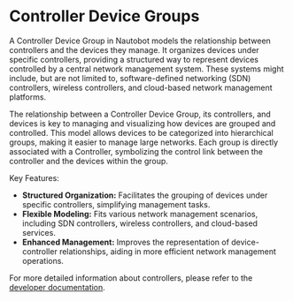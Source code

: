 # Controller Device Groups

A Controller Device Group in Nautobot models the relationship between controllers and the devices they manage. It organizes devices under specific controllers, providing a structured way to represent devices controlled by a central network management system. These systems might include, but are not limited to, software-defined networking (SDN) controllers, wireless controllers, and cloud-based network management platforms.

The relationship between a Controller Device Group, its controllers, and devices is key to managing and visualizing how devices are grouped and controlled. This model allows devices to be categorized into hierarchical groups, making it easier to manage large networks. Each group is directly associated with a Controller, symbolizing the control link between the controller and the devices within the group.

Key Features:

- **Structured Organization:** Facilitates the grouping of devices under specific controllers, simplifying management tasks.
- **Flexible Modeling:** Fits various network management scenarios, including SDN controllers, wireless controllers, and cloud-based services.
- **Enhanced Management:** Improves the representation of device-controller relationships, aiding in more efficient network management operations.

For more detailed information about controllers, please refer to the [developer documentation](../../../development/core/controllers.md).
